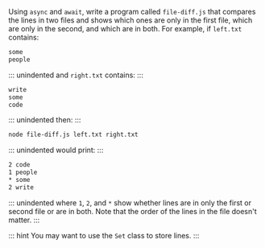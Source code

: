 Using `async` and `await`,
write a program called `file-diff.js`
that compares the lines in two files
and shows which ones are only in the first file,
which are only in the second,
and which are in both.
For example,
if `left.txt` contains:

```txt
some
people
```

::: unindented
and `right.txt` contains:
:::

```txt
write
some
code
```

::: unindented
then:
:::

```sh
node file-diff.js left.txt right.txt
```

::: unindented
would print:
:::

```txt
2 code
1 people
* some
2 write
```

::: unindented
where `1`, `2`, and `*` show whether lines are in only the first or second file
or are in both.
Note that the order of the lines in the file doesn't matter.
:::

::: hint
You may want to use the `Set` class to store lines.
:::
